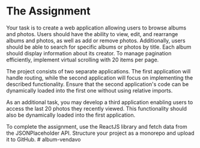 # The Assignment

Your task is to create a web application allowing users to browse albums and photos. Users should have the ability to view, edit, and rearrange albums and photos, as well as add or remove photos. Additionally, users should be able to search for specific albums or photos by title. Each album should display information about its creator. To manage pagination efficiently, implement virtual scrolling with 20 items per page.

The project consists of two separate applications. The first application will handle routing, while the second application will focus on implementing the described functionality. Ensure that the second application's code can be dynamically loaded into the first one without using relative imports.

As an additional task, you may develop a third application enabling users to access the last 20 photos they recently viewed. This functionality should also be dynamically loaded into the first application.

To complete the assignment, use the ReactJS library and fetch data from the JSONPlaceholder API. Structure your project as a monorepo and upload it to GitHub. # album-vendavo
